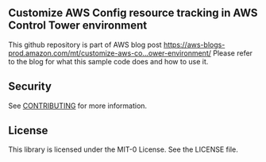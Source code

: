 ## Customize AWS Config resource tracking in AWS Control Tower environment
This github repository is part of AWS blog post  https://aws-blogs-prod.amazon.com/mt/customize-aws-co…ower-environment/ 
Please refer to the blog for what this sample code does and how to use it.

## Security

See [CONTRIBUTING](CONTRIBUTING.md#security-issue-notifications) for more information.

## License

This library is licensed under the MIT-0 License. See the LICENSE file.

